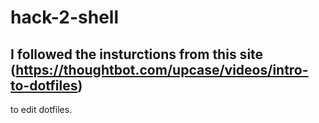 # hack-2-shell
## I followed the insturctions from this site (https://thoughtbot.com/upcase/videos/intro-to-dotfiles)
to edit dotfiles.

